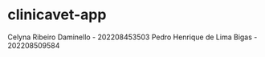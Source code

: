 ﻿# clinicavet-app

Celyna Ribeiro Daminello - 202208453503
Pedro Henrique de Lima Bigas - 202208509584
